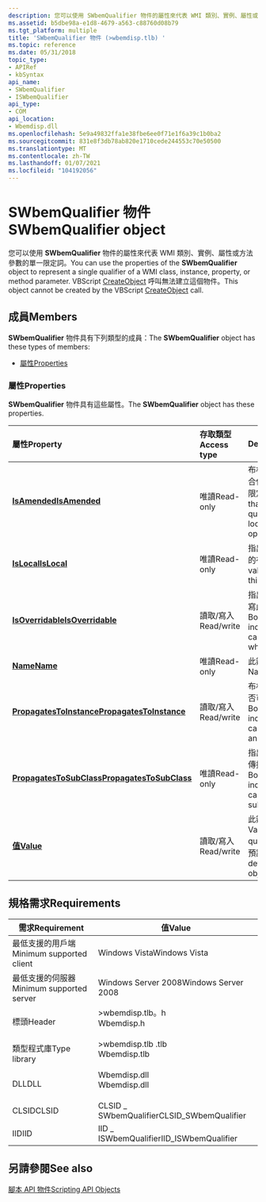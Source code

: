 ```yaml
---
description: 您可以使用 SWbemQualifier 物件的屬性來代表 WMI 類別、實例、屬性或方法參數的單一限定詞。 VBScript CreateObject 呼叫無法建立這個物件。
ms.assetid: b5dbe98a-e1d8-4679-a563-c88760d08b79
ms.tgt_platform: multiple
title: 'SWbemQualifier 物件 (>wbemdisp.tlb) '
ms.topic: reference
ms.date: 05/31/2018
topic_type:
- APIRef
- kbSyntax
api_name:
- SWbemQualifier
- ISWbemQualifier
api_type:
- COM
api_location:
- Wbemdisp.dll
ms.openlocfilehash: 5e9a49832ffa1e38fbe6ee0f71e1f6a39c1b0ba2
ms.sourcegitcommit: 831e8f3db78ab820e1710cede244553c70e50500
ms.translationtype: MT
ms.contentlocale: zh-TW
ms.lasthandoff: 01/07/2021
ms.locfileid: "104192056"
---
```

# <a name="swbemqualifier-object"></a><span data-ttu-id="17a64-104">SWbemQualifier 物件</span><span class="sxs-lookup"><span data-stu-id="17a64-104">SWbemQualifier object</span></span>

<span data-ttu-id="17a64-105">您可以使用 **SWbemQualifier** 物件的屬性來代表 WMI 類別、實例、屬性或方法參數的單一限定詞。</span><span class="sxs-lookup"><span data-stu-id="17a64-105">You can use the properties of the **SWbemQualifier** object to represent a single qualifier of a WMI class, instance, property, or method parameter.</span></span> <span data-ttu-id="17a64-106">VBScript [CreateObject](creating-an-object-using-vbscript.md) 呼叫無法建立這個物件。</span><span class="sxs-lookup"><span data-stu-id="17a64-106">This object cannot be created by the VBScript [CreateObject](creating-an-object-using-vbscript.md) call.</span></span>

## <a name="members"></a><span data-ttu-id="17a64-107">成員</span><span class="sxs-lookup"><span data-stu-id="17a64-107">Members</span></span>

<span data-ttu-id="17a64-108">**SWbemQualifier** 物件具有下列類型的成員：</span><span class="sxs-lookup"><span data-stu-id="17a64-108">The **SWbemQualifier** object has these types of members:</span></span>

-   [<span data-ttu-id="17a64-109">屬性</span><span class="sxs-lookup"><span data-stu-id="17a64-109">Properties</span></span>](#properties)

### <a name="properties"></a><span data-ttu-id="17a64-110">屬性</span><span class="sxs-lookup"><span data-stu-id="17a64-110">Properties</span></span>

<span data-ttu-id="17a64-111">**SWbemQualifier** 物件具有這些屬性。</span><span class="sxs-lookup"><span data-stu-id="17a64-111">The **SWbemQualifier** object has these properties.</span></span>



| <span data-ttu-id="17a64-112">屬性</span><span class="sxs-lookup"><span data-stu-id="17a64-112">Property</span></span>                                                                       | <span data-ttu-id="17a64-113">存取類型</span><span class="sxs-lookup"><span data-stu-id="17a64-113">Access type</span></span>           | <span data-ttu-id="17a64-114">Description</span><span class="sxs-lookup"><span data-stu-id="17a64-114">Description</span></span>                                                                                           |
|:-------------------------------------------------------------------------------|:----------------------|:------------------------------------------------------------------------------------------------------|
| [<span data-ttu-id="17a64-115">**IsAmended**</span><span class="sxs-lookup"><span data-stu-id="17a64-115">**IsAmended**</span></span>](swbemqualifier-isamended.md)<br/>                       | <span data-ttu-id="17a64-116">唯讀</span><span class="sxs-lookup"><span data-stu-id="17a64-116">Read-only</span></span><br/>  | <span data-ttu-id="17a64-117">布林值，指出是否已使用合併作業來當地語系化此限定詞。</span><span class="sxs-lookup"><span data-stu-id="17a64-117">Boolean value that indicates if this qualifier has been localized using a merge operation.</span></span><br/> |
| [<span data-ttu-id="17a64-118">**IsLocal**</span><span class="sxs-lookup"><span data-stu-id="17a64-118">**IsLocal**</span></span>](swbemqualifier-islocal.md)<br/>                           | <span data-ttu-id="17a64-119">唯讀</span><span class="sxs-lookup"><span data-stu-id="17a64-119">Read-only</span></span><br/>  | <span data-ttu-id="17a64-120">指出此限定詞是否為本機的布林值。</span><span class="sxs-lookup"><span data-stu-id="17a64-120">Boolean value that indicates if this qualifier is local.</span></span><br/>                                   |
| [<span data-ttu-id="17a64-121">**IsOverridable**</span><span class="sxs-lookup"><span data-stu-id="17a64-121">**IsOverridable**</span></span>](swbemqualifier-isoverridable.md)<br/>               | <span data-ttu-id="17a64-122">讀取/寫入</span><span class="sxs-lookup"><span data-stu-id="17a64-122">Read/write</span></span><br/> | <span data-ttu-id="17a64-123">指出是否可以在傳播時覆寫此限定詞的布林值。</span><span class="sxs-lookup"><span data-stu-id="17a64-123">Boolean value that indicates if this qualifier can be overridden when propagated.</span></span><br/>          |
| [<span data-ttu-id="17a64-124">**Name**</span><span class="sxs-lookup"><span data-stu-id="17a64-124">**Name**</span></span>](swbemqualifier-name.md)<br/>                                 | <span data-ttu-id="17a64-125">唯讀</span><span class="sxs-lookup"><span data-stu-id="17a64-125">Read-only</span></span><br/>  | <span data-ttu-id="17a64-126">此辨識符號的名稱。</span><span class="sxs-lookup"><span data-stu-id="17a64-126">Name of this qualifier.</span></span><br/>                                                                    |
| [<span data-ttu-id="17a64-127">**PropagatesToInstance**</span><span class="sxs-lookup"><span data-stu-id="17a64-127">**PropagatesToInstance**</span></span>](swbemqualifier-propagatestoinstance.md)<br/> | <span data-ttu-id="17a64-128">讀取/寫入</span><span class="sxs-lookup"><span data-stu-id="17a64-128">Read/write</span></span><br/> | <span data-ttu-id="17a64-129">布林值，指出此限定詞是否可以傳播至實例。</span><span class="sxs-lookup"><span data-stu-id="17a64-129">Boolean value that indicates if this qualifier can be propagated to an instance.</span></span><br/>           |
| [<span data-ttu-id="17a64-130">**PropagatesToSubClass**</span><span class="sxs-lookup"><span data-stu-id="17a64-130">**PropagatesToSubClass**</span></span>](swbemqualifier-propagatestosubclass.md)<br/> | <span data-ttu-id="17a64-131">唯讀</span><span class="sxs-lookup"><span data-stu-id="17a64-131">Read-only</span></span><br/>  | <span data-ttu-id="17a64-132">指出是否可以將此限定詞傳播至子類別的布林值。</span><span class="sxs-lookup"><span data-stu-id="17a64-132">Boolean value that indicates if this qualifier can be propagated to a subclass.</span></span><br/>            |
| [<span data-ttu-id="17a64-133">**值**</span><span class="sxs-lookup"><span data-stu-id="17a64-133">**Value**</span></span>](swbemqualifier-value.md)<br/>                               | <span data-ttu-id="17a64-134">讀取/寫入</span><span class="sxs-lookup"><span data-stu-id="17a64-134">Read/write</span></span><br/> | <span data-ttu-id="17a64-135">此辨識符號的變異值。</span><span class="sxs-lookup"><span data-stu-id="17a64-135">Variant value of this qualifier.</span></span> <span data-ttu-id="17a64-136">這是此物件的預設屬性。</span><span class="sxs-lookup"><span data-stu-id="17a64-136">This is the default property of this object.</span></span><br/>              |



 

## <a name="requirements"></a><span data-ttu-id="17a64-137">規格需求</span><span class="sxs-lookup"><span data-stu-id="17a64-137">Requirements</span></span>



| <span data-ttu-id="17a64-138">需求</span><span class="sxs-lookup"><span data-stu-id="17a64-138">Requirement</span></span> | <span data-ttu-id="17a64-139">值</span><span class="sxs-lookup"><span data-stu-id="17a64-139">Value</span></span> |
|-------------------------------------|-----------------------------------------------------------------------------------------|
| <span data-ttu-id="17a64-140">最低支援的用戶端</span><span class="sxs-lookup"><span data-stu-id="17a64-140">Minimum supported client</span></span><br/> | <span data-ttu-id="17a64-141">Windows Vista</span><span class="sxs-lookup"><span data-stu-id="17a64-141">Windows Vista</span></span><br/>                                                                |
| <span data-ttu-id="17a64-142">最低支援的伺服器</span><span class="sxs-lookup"><span data-stu-id="17a64-142">Minimum supported server</span></span><br/> | <span data-ttu-id="17a64-143">Windows Server 2008</span><span class="sxs-lookup"><span data-stu-id="17a64-143">Windows Server 2008</span></span><br/>                                                          |
| <span data-ttu-id="17a64-144">標頭</span><span class="sxs-lookup"><span data-stu-id="17a64-144">Header</span></span><br/>                   | <dl> <span data-ttu-id="17a64-145"><dt>>wbemdisp.tlb。h</dt></span><span class="sxs-lookup"><span data-stu-id="17a64-145"><dt>Wbemdisp.h</dt></span></span> </dl>   |
| <span data-ttu-id="17a64-146">類型程式庫</span><span class="sxs-lookup"><span data-stu-id="17a64-146">Type library</span></span><br/>             | <dl> <span data-ttu-id="17a64-147"><dt>>wbemdisp.tlb .tlb</dt></span><span class="sxs-lookup"><span data-stu-id="17a64-147"><dt>Wbemdisp.tlb</dt></span></span> </dl> |
| <span data-ttu-id="17a64-148">DLL</span><span class="sxs-lookup"><span data-stu-id="17a64-148">DLL</span></span><br/>                      | <dl> <span data-ttu-id="17a64-149"><dt>Wbemdisp.dll</dt></span><span class="sxs-lookup"><span data-stu-id="17a64-149"><dt>Wbemdisp.dll</dt></span></span> </dl> |
| <span data-ttu-id="17a64-150">CLSID</span><span class="sxs-lookup"><span data-stu-id="17a64-150">CLSID</span></span><br/>                    | <span data-ttu-id="17a64-151">CLSID \_ SWbemQualifier</span><span class="sxs-lookup"><span data-stu-id="17a64-151">CLSID\_SWbemQualifier</span></span><br/>                                                        |
| <span data-ttu-id="17a64-152">IID</span><span class="sxs-lookup"><span data-stu-id="17a64-152">IID</span></span><br/>                      | <span data-ttu-id="17a64-153">IID \_ ISWbemQualifier</span><span class="sxs-lookup"><span data-stu-id="17a64-153">IID\_ISWbemQualifier</span></span><br/>                                                         |



## <a name="see-also"></a><span data-ttu-id="17a64-154">另請參閱</span><span class="sxs-lookup"><span data-stu-id="17a64-154">See also</span></span>

<dl> <dt>

[<span data-ttu-id="17a64-155">腳本 API 物件</span><span class="sxs-lookup"><span data-stu-id="17a64-155">Scripting API Objects</span></span>](scripting-api-objects.md)
</dt> </dl>

 

 




